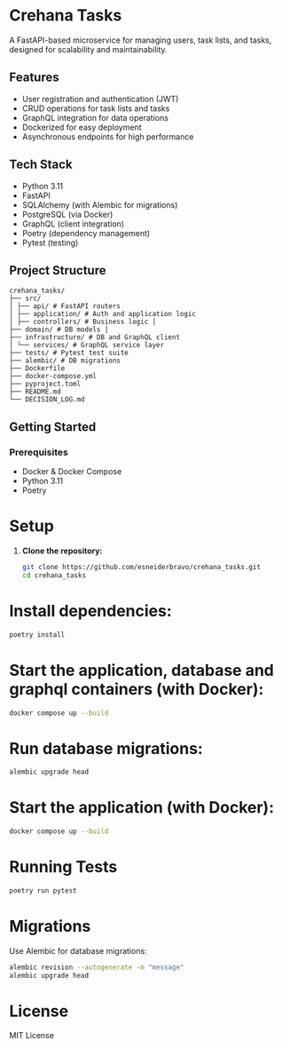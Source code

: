# Crehana Tasks

A FastAPI-based microservice for managing users, task lists, and tasks, designed for scalability and maintainability.

## Features

- User registration and authentication (JWT)
- CRUD operations for task lists and tasks
- GraphQL integration for data operations
- Dockerized for easy deployment
- Asynchronous endpoints for high performance

## Tech Stack

- Python 3.11
- FastAPI
- SQLAlchemy (with Alembic for migrations)
- PostgreSQL (via Docker)
- GraphQL (client integration)
- Poetry (dependency management)
- Pytest (testing)

## Project Structure
```
crehana_tasks/ 
├── src/ 
│ ├── api/ # FastAPI routers 
│ ├── application/ # Auth and application logic 
│ ├── controllers/ # Business logic │ 
├── domain/ # DB models │ 
├── infrastructure/ # DB and GraphQL client 
│ └── services/ # GraphQL service layer 
├── tests/ # Pytest test suite 
├── alembic/ # DB migrations 
├── Dockerfile 
├── docker-compose.yml 
├── pyproject.toml 
├── README.md 
└── DECISION_LOG.md
```

## Getting Started

### Prerequisites

- Docker & Docker Compose
- Python 3.11
- Poetry

# Setup

1. **Clone the repository:**
   ```sh
   git clone https://github.com/esneiderbravo/crehana_tasks.git
   cd crehana_tasks
   

# Install dependencies:

```sh
poetry install
```

# Start the application, database and graphql containers (with Docker):
```sh
docker compose up --build
```

# Run database migrations:

```sh
alembic upgrade head
```

# Start the application (with Docker):
```sh
docker compose up --build
```

# Running Tests

```sh
poetry run pytest
```

# Migrations
Use Alembic for database migrations:
```sh
alembic revision --autogenerate -m "message"
alembic upgrade head
```

# License
MIT License